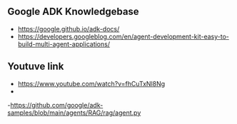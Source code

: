 ## Google ADK Knowledgebase

  - https://google.github.io/adk-docs/
  - https://developers.googleblog.com/en/agent-development-kit-easy-to-build-multi-agent-applications/

## Youtuve link
  - https://www.youtube.com/watch?v=fhCuTxNl8Ng
  - 
-https://github.com/google/adk-samples/blob/main/agents/RAG/rag/agent.py
